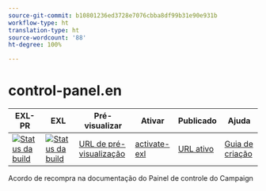```yaml
---
source-git-commit: b10801236ed3728e7076cbba8df99b31e90e931b
workflow-type: ht
translation-type: ht
source-wordcount: '88'
ht-degree: 100%

---
```

# control-panel.en

| EXL-PR | EXL | Pré-visualizar | Ativar | Publicado | Ajuda |
|--- |--- |--- |--- |--- |--- |
| [![Status da build](https://docs.ci.corp.adobe.com/view/exl-pr/job/control-panel.en_pr-exl/badge/icon)](https://docs.ci.corp.adobe.com/view/exl-pr/job/control-panel.en_pr-exl/lastBuild/) | [![Status da build](https://docs.ci.corp.adobe.com/view/exl-pr/job/control-panel.en_exl/lastBuild/badge/icon)](https://docs.ci.corp.adobe.com/view/exl-pr/job/control-panel.en_exl/lastBuild/lastBuild) | [URL de pré-visualização](https://experienceleague.corp.adobe.com/docs/control-panel/using/control-panel-home.html?lang=pt-BR) | [activate-exl](https://docs.ci.corp.adobe.com/job/activate-exl/build/) | [URL ativo](https://experienceleague.adobe.com/docs/control-panel/using/control-panel-home.html?lang=pt-BR) | [Guia de criação](https://experienceleague.adobe.com/docs/authoring-guide-exl/using/home.html?lang=pt-BR) |

Acordo de recompra na documentação do Painel de controle do Campaign
